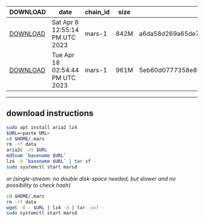 | DOWNLOAD | date | chain_id | size | checksum |
| -------- | ---- | -------- | ---- | -------- |
| [DOWNLOAD](https://quicksync.ccvalidators.com/SNAPSHOTS/mars-1_988454.tar.lz4) | Sat Apr  8 12:55:14 PM UTC 2023 | mars-1 | 842M | a6da58d269a65de70034d91a5e3c8553bda86ae8109b5608d971ee641a88158c |
| [DOWNLOAD](https://quicksync.ccvalidators.com/SNAPSHOTS/mars-1_1138981.tar.lz4) | Tue Apr 18 02:54:44 PM UTC 2023 | mars-1 | 961M | 5eb60d0777358e8947cb316f7ad82c7efed5d980a7c83fe6e29ae6df51662d68 |
 
---
## download instructions
 
```sh
sudo apt install aria2 lz4
$URL=<paste URL>
cd $HOME/.mars
rm -rf data
aria2c -x5 $URL
md5sum `basename $URL`
lz4 -d `basename $URL` | tar xf -
sudo systemctl start marsd
```
*or (single-stream: no double disk-space needed, but slower and no possibility to check hash)*
```sh
cd $HOME/.mars
rm -rf data
wget -O - $URL | lz4 -d | tar -xvf -
sudo systemctl start marsd
```
